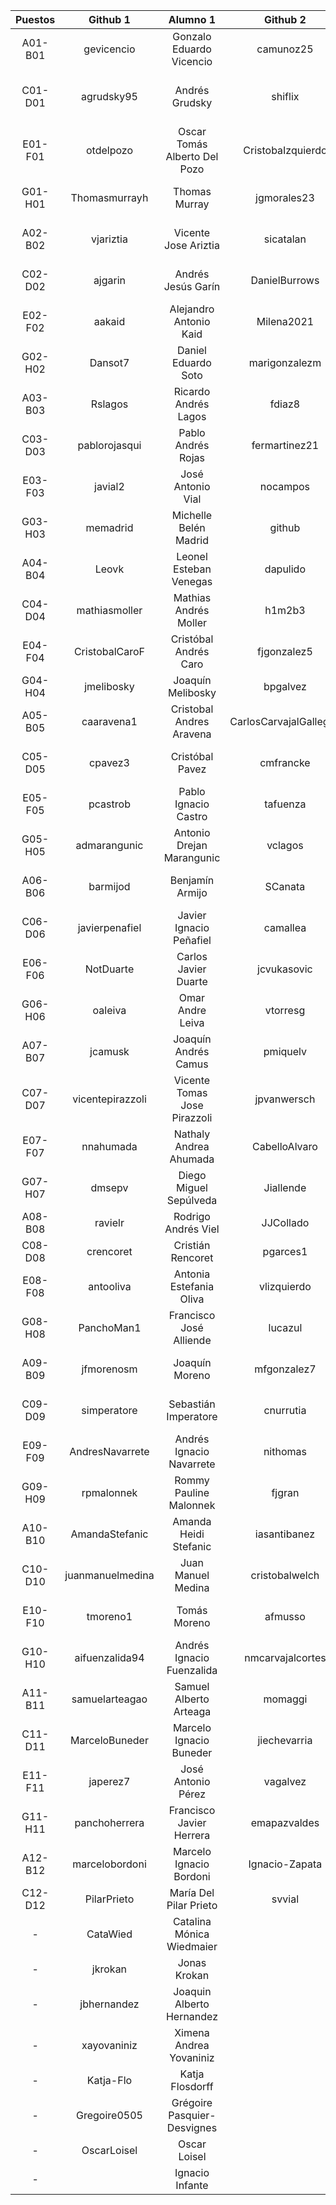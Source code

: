 | Puestos | Github 1 | Alumno 1 | Github 2 | Alumno 2 |
|:-------:|:--------------:|:---------------:|:---------------:|:---------------:|
| A01-B01 | gevicencio | Gonzalo Eduardo Vicencio | camunoz25 | Carlos Andrés Muñoz |
| C01-D01 | agrudsky95 | Andrés Grudsky | shiflix | Lucas Alfonso Rodrigo Ern Schiefelbein |
| E01-F01 | otdelpozo | Oscar Tomás Alberto Del Pozo | CristobaIzquierdo | Cristóbal Izquierdo |
| G01-H01 | Thomasmurrayh | Thomas Murray | jgmorales23 | Javier Ignacio Morales |
| A02-B02 | vjariztia | Vicente Jose Ariztia | sicatalan | Sebastián Ignacio Catalán |
| C02-D02 | ajgarin | Andrés Jesús Garín | DanielBurrows | Daniel Ignacio Burrows |
| E02-F02 | aakaid | Alejandro Antonio Kaid | Milena2021 | Milena Sofía González |
| G02-H02 | Dansot7 | Daniel Eduardo Soto | marigonzalezm | Mariela Alejandra González |
| A03-B03 | Rslagos | Ricardo Andrés Lagos | fdiaz8 | Fernando Diaz |
| C03-D03 | pablorojasqui | Pablo Andrés Rojas | fermartinez21 | Fernanda Consuelo Martinez |
| E03-F03 | javial2 | José Antonio Vial | nocampos | Nicolás Orlando Campos |
| G03-H03 | memadrid | Michelle Belén Madrid | github | nombre apellido |
| A04-B04 | Leovk | Leonel Esteban Venegas | dapulido | Diego Andrés Pulido |
| C04-D04 | mathiasmoller | Mathias Andrés Moller | h1m2b3 | Hugo Pablo Montes |
| E04-F04 | CristobalCaroF | Cristóbal Andrés Caro | fjgonzalez5 | Felipe José González |
| G04-H04 | jmelibosky | Joaquín Melibosky | bpgalvez | Bernardita Paz Gálvez |
| A05-B05 | caaravena1 | Cristobal Andres Aravena | CarlosCarvajalGallegos | Carlos Andrés Carvajal |
| C05-D05 | cpavez3 | Cristóbal Pavez | cmfrancke | Cristóbal Manuel Francke |
| E05-F05 | pcastrob | Pablo Ignacio Castro | tafuenza | Tomás Andrés Fuenzalida |
| G05-H05 | admarangunic | Antonio Drejan Marangunic | vclagos | Valentina Clio Lagos |
| A06-B06 | barmijod | Benjamín Armijo | SCanata | Stefano Antonio Canata |
| C06-D06 | javierpenafiel | Javier Ignacio Peñafiel | camallea | Carolina Andrea Mallea |
| E06-F06 | NotDuarte | Carlos Javier Duarte | jcvukasovic | Javiera Cristina Vukasovic |
| G06-H06 | oaleiva | Omar Andre Leiva | vtorresg | Vicente Javier Torres |
| A07-B07 | jcamusk | Joaquín Andrés Camus | pmiquelv | Pedro José Miquel |
| C07-D07 | vicentepirazzoli | Vicente Tomas Jose Pirazzoli | jpvanwersch | Juan Pablo Van Wersch |
| E07-F07 | nnahumada | Nathaly Andrea Ahumada | CabelloAlvaro | Alvaro Agustin Cabello |
| G07-H07 | dmsepv | Diego Miguel Sepúlveda | Jiallende | Juan Ignacio Allende |
| A08-B08 | ravielr | Rodrigo Andrés Viel | JJCollado | Juan Jose Collado |
| C08-D08 | crencoret | Cristián Rencoret | pgarces1 | Pablo Garcés |
| E08-F08 | antooliva | Antonia Estefania Oliva | vlizquierdo | Vicente Luis Izquierdo |
| G08-H08 | PanchoMan1 | Francisco José Alliende | lucazul | Lucas Rodríguez |
| A09-B09 | jfmorenosm | Joaquín Moreno | mfgonzalez7 | Maximiliano Felipe Gonzalez |
| C09-D09 | simperatore | Sebastián Imperatore | cnurrutia | Consuelo Andrea Urrutia |
| E09-F09 | AndresNavarrete | Andrés Ignacio Navarrete | nithomas | Nicolas Ignacio Thomas |
| G09-H09 | rpmalonnek | Rommy Pauline Malonnek | fjgran | Federico José Gran |
| A10-B10 | AmandaStefanic | Amanda Heidi Stefanic | iasantibanez | Ivan Alejandro Santibañez |
| C10-D10 | juanmanuelmedina | Juan Manuel Medina | cristobalwelch | Cristóbal Welch |
| E10-F10 | tmoreno1 | Tomás Moreno | afmusso | Andrés Felipe Musso |
| G10-H10 | aifuenzalida94 | Andrés Ignacio Fuenzalida | nmcarvajalcortes | Nicolás Mauricio Carvajal |
| A11-B11 | samuelarteagao | Samuel Alberto Arteaga | momaggi | Macarena Sofia Maggi |
| C11-D11 | MarceloBuneder | Marcelo Ignacio Buneder | jiechevarria | Javier Ignacio Echevarría |
| E11-F11 | japerez7 | José Antonio Pérez | vagalvez | Víctor Andrés Gálvez |
| G11-H11 | panchoherrera | Francisco Javier Herrera | emapazvaldes | Ema Paz Valdés |
| A12-B12 | marcelobordoni | Marcelo Ignacio Bordoni | Ignacio-Zapata | Ignacio José Zapata |
| C12-D12 | PilarPrieto | María Del Pilar Prieto | svvial | Santiago Víctor Vial |
| - | CataWied | Catalina Mónica Wiedmaier |  |  |
| - | jkrokan | Jonas Krokan |  |  |
| - | jbhernandez | Joaquin Alberto Hernandez |  |  |
| - | xayovaniniz | Ximena Andrea Yovaniniz |  |  |
| - | Katja-Flo | Katja Flosdorff |  |  |
| - | Gregoire0505 | Grégoire Pasquier-Desvignes |  |  |
| - | OscarLoisel | Oscar Loisel |  |  |
| - |  | Ignacio Infante |  |  |
